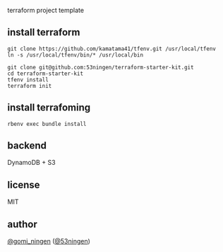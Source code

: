 terraform project template

## install terraform

```
git clone https://github.com/kamatama41/tfenv.git /usr/local/tfenv
ln -s /usr/local/tfenv/bin/* /usr/local/bin

git clone git@github.com:53ningen/terraform-starter-kit.git
cd terraform-starter-kit
tfenv install
terraform init
```

## install terrafoming

```
rbenv exec bundle install
```

## backend

DynamoDB + S3

## license

MIT

## author

[@gomi_ningen](https://twitter.com/gomi_ningen) ([@53ningen](https://github.com/53ningen))

